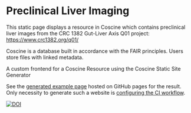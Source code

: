 # Preclinical Liver Imaging
This static page displays a resource in Coscine which contains preclinical liver images from the CRC 1382 Gut-Liver Axis Q01 project: https://www.crc1382.org/q01/

Coscine is a database built in accordance with the FAIR principles. Users store files with linked metadata. 

A custom frontend for a Coscine Resource using the Coscine Static Site Generator

See the [generated example page](https://palomena.github.io/Coscine-Custom-Resource-Frontend/) hosted on GitHub pages for the result. Only necessity to generate such a website is [configuring the CI workflow](https://github.com/palomena/Coscine-Custom-Resource-Frontend/blob/master/.github/workflows/coscine.yml).

[![DOI](https://zenodo.org/badge/1000896583.svg)](https://doi.org/10.5281/zenodo.17130081)
